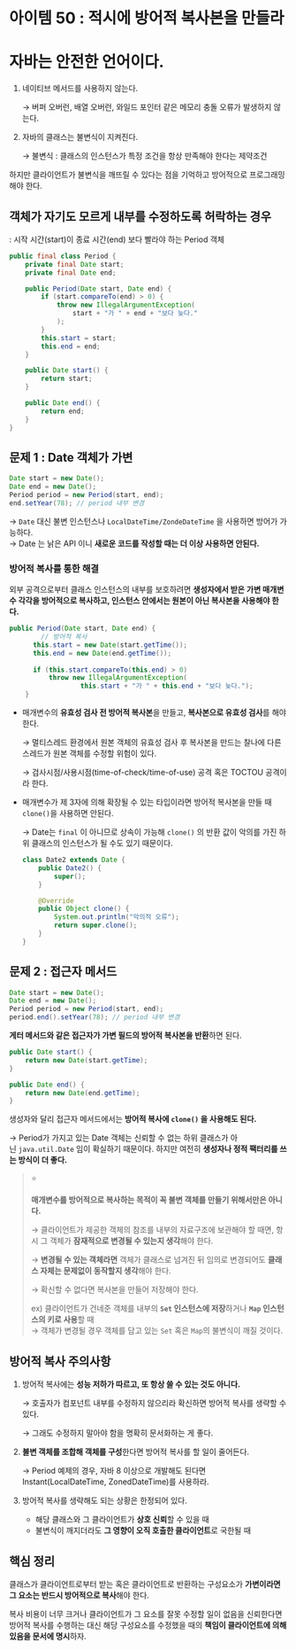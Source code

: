 # 아이템 50 : 적시에 방어적 복사본을 만들라

# 자바는 안전한 언어이다.

1. 네이티브 메서드를 사용하지 않는다.
    
    → 버퍼 오버런, 배열 오버런, 와일드 포인터 같은 메모리 충돌 오류가 발생하지 않는다.
    
2. 자바의 클래스는 불변식이 지켜진다.
    
    → 불변식 : 클래스의 인스턴스가 특정 조건을 항상 만족해야 한다는 제약조건
    

하지만 클라이언트가 불변식을 깨뜨릴 수 있다는 점을 기억하고 방어적으로 프로그래밍 해야 한다.

## **객체가 자기도 모르게 내부를 수정하도록 허락하는 경우**

: 시작 시간(start)이 종료 시간(end) 보다 빨라야 하는 Period 객체

```java
public final class Period {
	private final Date start;
	private final Date end;

	public Period(Date start, Date end) {
		if (start.compareTo(end) > 0) {
			throw new IllegalArgumentException(
				start + "가 " + end + "보다 늦다."
			);
		}
		this.start = start;
		this.end = end;
	}

	public Date start() {
		return start;
	}

	public Date end() {
		return end;
	}
}
```

## 문제 1 : Date 객체가 가변

```java
Date start = new Date();
Date end = new Date();
Period period = new Period(start, end);
end.setYear(78); // period 내부 변경
```

→ `Date` 대신 불변 인스턴스나 `LocalDateTime/ZondeDateTime` 을 사용하면 방어가 가능하다. <br>
→ Date 는 낡은 API 이니 **새로운 코드를 작성할 때는 더 이상 사용하면 안된다.**

### 방어적 복사를 통한 해결

외부 공격으로부터 클래스 인스턴스의 내부를 보호하려면 **생성자에서 받은 가변 매개변수 각각을 방어적으로 복사하고, 인스턴스 안에서는 원본이 아닌 복사본을 사용해야 한다.**

```java
public Period(Date start, Date end) {
		// 방어적 복사
	  this.start = new Date(start.getTime());
	  this.end = new Date(end.getTime());
	
	  if (this.start.compareTo(this.end) > 0)
	      throw new IllegalArgumentException(
	              this.start + "가 " + this.end + "보다 늦다.");
    }
```

- 매개변수의 **유효성 검사 전 방어적 복사본**을 만들고, **복사본으로 유효성 검사**를 해야 한다.
    
    → 멀티스레드 환경에서 원본 객체의 유효성 검사 후 복사본을 만드는 찰나에 다른 스레드가 원본 객체를 수정할 위험이 있다.
    
    → 검사시점/사용시점(time-of-check/time-of-use) 공격 혹은 TOCTOU 공격이라 한다.
    
- 매개변수가 제 3자에 의해 확장될 수 있는 타입이라면 방어적 복사본을 만들 때 `clone()`을 사용하면 안된다.
    
    → Date는 `final` 이 아니므로 상속이 가능해 `clone()` 의 반환 값이 악의를 가진 하위 클래스의 인스턴스가 될 수도 있기 때문이다.
    
    ```java
    class Date2 extends Date {
    	public Date2() {
    		super();
    	}
    
    	@Override
    	public Object clone() {
    		System.out.println("악의적 오류");
    		return super.clone();
    	}
    }
    ```
    

## 문제 2 : 접근자 메서드

```java
Date start = new Date();
Date end = new Date();
Period period = new Period(start, end);
period.end().setYear(78); // period 내부 변경
```

**게터 메서드와 같은 접근자가 가변 필드의 방어적 복사본을 반환**하면 된다.

```java
public Date start() {
	return new Date(start.getTime);
}

public Date end() {
	return new Date(end.getTime);
}

```

생성자와 달리 접근자 메서드에서는 **방어적 복사에 `clone()` 을 사용해도 된다.** 

→ Period가 가지고 있는 Date 객체는 신뢰할 수 없는 하위 클래스가 아닌 `java.util.Date` 임이 확실하기 때문이다. 하지만 여전히 **생성자나 정적 팩터리를 쓰는 방식이 더 좋다.**

> ⭐  
>  
> **매개변수를 방어적으로 복사하는 목적이 꼭 불변 객체를 만들기 위해서만은 아니다.**  
>  
> → 클라이언트가 제공한 객체의 참조를 내부의 자료구조에 보관해야 할 때면, 항시 그 객체가 **잠재적으로 변경될 수 있는지 생각**해야 한다.  
>  
> → **변경될 수 있는 객체라면** 객체가 클래스로 넘겨진 뒤 임의로 변경되어도 **클래스 자체는 문제없이 동작할지 생각**해야 한다.  
>  
> → 확신할 수 없다면 복사본을 만들어 저장해야 한다.  
>  
> ex) 클라이언트가 건네준 객체를 내부의 **`Set` 인스턴스에 저장**하거나 **`Map` 인스턴스의 키로 사용**할 때  
> → 객체가 변경될 경우 객체를 담고 있는 `Set` 혹은 `Map`의 불변식이 깨질 것이다.  


## 방어적 복사 주의사항

1. 방어적 복사에는 **성능 저하가 따르고, 또 항상 쓸 수 있는 것도 아니다.** 
    
    → 호출자가 컴포넌트 내부를 수정하지 않으리라 확신하면 방어적 복사를 생략할 수 있다. 
    
    → 그래도 수정하지 말아야 함을 명확히 문서화하는 게 좋다.
    
2. **불변 객체를 조합해 객체를 구성**한다면 방어적 복사를 할 일이 줄어든다.
    
    → Period 예제의 경우, 자바 8 이상으로 개발해도 된다면 Instant(LocalDateTime, ZonedDateTime)를 사용하라. 
    
3. 방어적 복사를 생략해도 되는 상황은 한정되어 있다.
    - 해당 클래스와 그 클라이언트가 **상호 신뢰**할 수 있을 때
    - 불변식이 깨지더라도 **그 영향이 오직 호출한 클라이언트**로 국한될 때

## 핵심 정리

클래스가 클라이언트로부터 받는 혹은 클라이언트로 반환하는 구성요소가 **가변이라면 그 요소는 반드시 방어적으로 복사**해야 한다. 

복사 비용이 너무 크거나 클라이언트가 그 요소를 잘못 수정할 일이 없음을 신뢰한다면 방어적 복사를 수행하는 대신 해당 구성요소를 수정했을 때의 **책임이 클라이언트에 의해 있음을 문서에 명시**하자.